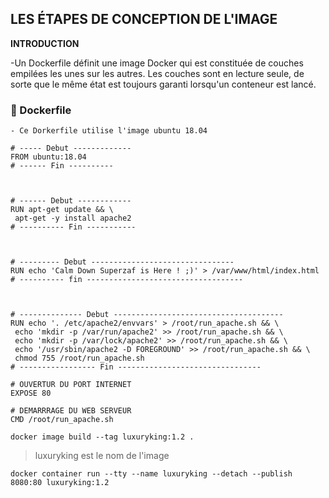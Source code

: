 ## LES ÉTAPES DE CONCEPTION DE L'IMAGE

**INTRODUCTION**


-Un Dockerfile définit une image Docker qui est constituée de couches empilées les unes sur les autres. 
Les couches sont en lecture seule, 
de sorte que le même état est toujours garanti lorsqu'un conteneur est lancé.

### :apple: Dockerfile

```
- Ce Dorkerfile utilise l'image ubuntu 18.04

# ----- Debut -------------
FROM ubuntu:18.04
# ------ Fin ----------



# ------ Debut ------------
RUN apt-get update && \
 apt-get -y install apache2
# ---------- Fin -----------



# --------- Debut --------------------------------
RUN echo 'Calm Down Superzaf is Here ! ;)' > /var/www/html/index.html
# ---------- fin -----------------------------------



# -------------- Debut --------------------------------------
RUN echo '. /etc/apache2/envvars' > /root/run_apache.sh && \
 echo 'mkdir -p /var/run/apache2' >> /root/run_apache.sh && \
 echo 'mkdir -p /var/lock/apache2' >> /root/run_apache.sh && \ 
 echo '/usr/sbin/apache2 -D FOREGROUND' >> /root/run_apache.sh && \ 
 chmod 755 /root/run_apache.sh
# ----------------- Fin --------------------------------

# OUVERTUR DU PORT INTERNET
EXPOSE 80

# DEMARRRAGE DU WEB SERVEUR
CMD /root/run_apache.sh
```
```
docker image build --tag luxuryking:1.2 .
```
> luxuryking est le nom de l'image

```
docker container run --tty --name luxuryking --detach --publish 8080:80 luxuryking:1.2
```



